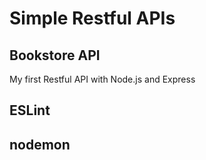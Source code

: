 # Simple Restful APIs

## Bookstore API
My first Restful API with Node.js and Express
## ESLint
## nodemon
